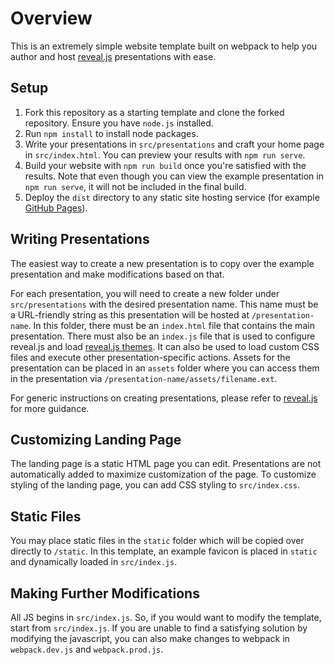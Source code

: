 # Overview

This is an extremely simple website template built on webpack to help you author and host [reveal.js](https://revealjs.com/) presentations with ease. 

## Setup

1. Fork this repository as a starting template and clone the forked repository. Ensure you have `node.js` installed. 
2. Run `npm install` to install node packages. 
3. Write your presentations in `src/presentations` and craft your home page in `src/index.html`. You can preview your results with `npm run serve`.
4. Build your website with `npm run build` once you're satisfied with the results. Note that even though you can view the example presentation in `npm run serve`, it will not be included in the final build. 
5. Deploy the `dist` directory to any static site hosting service (for example [GitHub Pages](https://pages.github.com/)).

## Writing Presentations

The easiest way to create a new presentation is to copy over the example presentation and make modifications based on that.

For each presentation, you will need to create a new folder under `src/presentations` with the desired presentation name. This name must be a URL-friendly string as this presentation will be hosted at `/presentation-name`. In this folder, there must be an `index.html` file that contains the main presentation. There must also be an `index.js` file that is used to configure reveal.js and load [reveal.js themes](https://revealjs.com/themes/). It can also be used to load custom CSS files and execute other presentation-specific actions. Assets for the presentation can be placed in an `assets` folder where you can access them in the presentation via `/presentation-name/assets/filename.ext`. 

For generic instructions on creating presentations, please refer to [reveal.js](https://revealjs.com/) for more guidance.

## Customizing Landing Page

The landing page is a static HTML page you can edit. Presentations are not automatically added to maximize customization of the page. To customize styling of the landing page, you can add CSS styling to `src/index.css`.

## Static Files

You may place static files in the `static` folder which will be copied over directly to `/static`. In this template, an example favicon is placed in `static` and dynamically loaded in `src/index.js`. 

## Making Further Modifications

All JS begins in `src/index.js`. So, if you would want to modify the template, start from `src/index.js`. If you are unable to find a satisfying solution by modifying the javascript, you can also make changes to webpack in `webpack.dev.js` and `webpack.prod.js`. 
